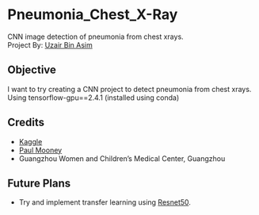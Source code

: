 # Pneumonia_Chest_X-Ray

CNN image detection of pneumonia from chest xrays.  
Project By: [Uzair Bin Asim](https://github.com/Uzair05)

## Objective

I want to try creating a CNN project to detect pneumonia from chest xrays. Using tensorflow-gpu==2.4.1 (installed using conda)

## Credits

- [Kaggle](https://www.kaggle.com/paultimothymooney/chest-xray-pneumonia)
- [Paul Mooney](https://www.kaggle.com/paultimothymooney/datasets)
- Guangzhou Women and Children’s Medical Center, Guangzhou

## Future Plans

- Try and implement transfer learning using [Resnet50](https://www.kaggle.com/sauravbhuyan/pneumonia-classification-with-chestxray).

